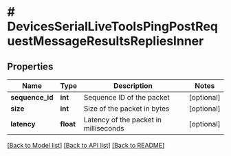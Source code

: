 # # DevicesSerialLiveToolsPingPostRequestMessageResultsRepliesInner

## Properties

Name | Type | Description | Notes
------------ | ------------- | ------------- | -------------
**sequence_id** | **int** | Sequence ID of the packet | [optional]
**size** | **int** | Size of the packet in bytes | [optional]
**latency** | **float** | Latency of the packet in milliseconds | [optional]

[[Back to Model list]](../../README.md#models) [[Back to API list]](../../README.md#endpoints) [[Back to README]](../../README.md)
